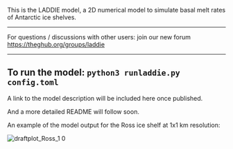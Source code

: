 This is the LADDIE model, a 2D numerical model to simulate basal melt rates of Antarctic ice shelves.

---
For questions / discussions with other users: join our new forum https://theghub.org/groups/laddie

---
To run the model:
`python3 runladdie.py config.toml`
---



A link to the model description will be included here once published.

And a more detailed README will follow soon.

An example of the model output for the Ross ice shelf at 1x1 km resolution:

![draftplot_Ross_1 0](https://user-images.githubusercontent.com/45197956/202410553-1aaffc7f-0b56-444c-bd0d-2bd1473dcd85.png)
